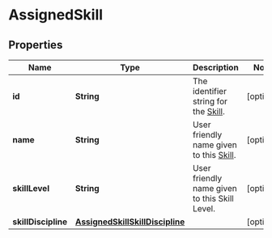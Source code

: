 

# AssignedSkill


## Properties

| Name | Type | Description | Notes |
|------------ | ------------- | ------------- | -------------|
|**id** | **String** | The identifier string for the [Skill](https://developers.intellihr.io/docs/v1/). |  [optional] |
|**name** | **String** | User friendly name given to this [Skill](https://developers.intellihr.io/docs/v1/). |  [optional] |
|**skillLevel** | **String** | User friendly name given to this Skill Level. |  [optional] |
|**skillDiscipline** | [**AssignedSkillSkillDiscipline**](AssignedSkillSkillDiscipline.md) |  |  [optional] |



